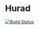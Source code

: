 Hurad
=====

[![Build Status](https://secure.travis-ci.org/atkrad/Hurad.png)](http://travis-ci.org/atkrad/Hurad)
